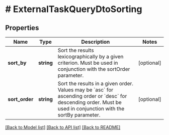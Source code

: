 # # ExternalTaskQueryDtoSorting

## Properties

Name | Type | Description | Notes
------------ | ------------- | ------------- | -------------
**sort_by** | **string** | Sort the results lexicographically by a given criterion. Must be used in conjunction with the sortOrder parameter. | [optional]
**sort_order** | **string** | Sort the results in a given order. Values may be &#x60;asc&#x60; for ascending order or &#x60;desc&#x60; for descending order. Must be used in conjunction with the sortBy parameter. | [optional]

[[Back to Model list]](../../README.md#models) [[Back to API list]](../../README.md#endpoints) [[Back to README]](../../README.md)
